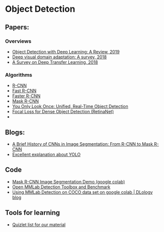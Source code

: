 # Object Detection
## Papers:
### Overviews
* [Object Detection with Deep Learning: A Review, 2019](https://arxiv.org/pdf/1807.05511.pdf?fbclid=IwAR2tXY7WYxw-W3OId0QfiSFDTURJ7WbivR7ARnT2wLTi00aw0KVwg93P2Zg)
* [Deep visual domain adaptation: A survey, 2018](https://www.sciencedirect.com/science/article/pii/S0925231218306684)
* [A Survey on Deep Transfer Learning, 2018](https://arxiv.org/pdf/1808.01974.pdf)
### Algorithms
* [R-CNN](https://arxiv.org/abs/1311.2524)
* [Fast R-CNN](https://arxiv.org/abs/1504.08083)
* [Faster R-CNN](https://arxiv.org/abs/1506.01497)
* [Mask R-CNN](https://arxiv.org/abs/1703.06870)
* [You Only Look Once: Unified, Real-Time Object Detection](https://arxiv.org/abs/1506.02640)
* [Focal Loss for Dense Object Detection
 (RetinaNet)](http://openaccess.thecvf.com/content_ICCV_2017/papers/Lin_Focal_Loss_for_ICCV_2017_paper.pdf)  
* 
## Blogs:
* [A Brief History of CNNs in Image Segmentation: From R-CNN to Mask R-CNN](https://blog.athelas.com/a-brief-history-of-cnns-in-image-segmentation-from-r-cnn-to-mask-r-cnn-34ea83205de4)
* [Excellent explanation about YOLO](https://hackernoon.com/understanding-yolo-f5a74bbc7967?sa=X&ved=2ahUKEwjM1taQ8_PmAhVjoFwKHdRnAYsQFnoECAsQAg)

## Code
* [Mask R-CNN Image Segmentation Demo (google colab)](https://colab.research.google.com/github/tensorflow/tpu/blob/master/models/official/mask_rcnn/mask_rcnn_demo.ipynb#scrollTo=t_iHs_wm2Mhh)
* [Open MMLab Detection Toolbox and Benchmark](https://github.com/open-mmlab/mmdetection)
* [Using MMLab Detection on COCO data set on google colab | DLology blog](https://colab.research.google.com/github/Tony607/mmdetection_instance_segmentation_demo/blob/master/mmdetection_train_custom_coco_data_segmentation.ipynb#scrollTo=An830Vi4rMz6)
## Tools for learning
* [Quizlet list for our material](https://quizlet.com/_89f5ci?x=1qqt&i=20rwt5)
